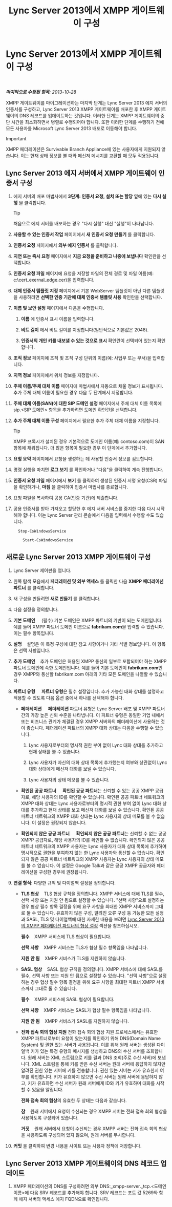 ﻿---
title: Lync Server 2013에서 XMPP 게이트웨이 구성
TOCTitle: Lync Server 2013에서 XMPP 게이트웨이 구성
ms:assetid: c70282e0-b502-47e2-a0be-a32eb1faf99d
ms:mtpsurl: https://technet.microsoft.com/ko-kr/library/JJ721881(v=OCS.15)
ms:contentKeyID: 49885975
ms.date: 08/10/2015
mtps_version: v=OCS.15
ms.translationtype: HT
---

# Lync Server 2013에서 XMPP 게이트웨이 구성

 

_**마지막으로 수정된 항목:** 2013-10-28_

XMPP 게이트웨이를 마이그레이션하는 마지막 단계는 Lync Server 2013 에지 서버의 인증서를 구성하고, Lync Server 2013 XMPP 게이트웨이를 배포한 후 XMPP 게이트웨이의 DNS 레코드를 업데이트하는 것입니다. 이러한 단계는 XMPP 게이트웨이의 중단 시간을 최소화하면서 병렬로 수행되어야 합니다. 또한 이러한 단계를 수행하기 전에 모든 사용자를 Microsoft Lync Server 2013 배포로 이동해야 합니다.


> [!IMPORTANT]  
> XMPP 페더레이션은 Survivable Branch Appliance에 있는 사용자에게 지원되지 않습니다. 이는 현재 상태 정보를 볼 때와 메신저 메시지를 교환할 때 모두 적용됩니다.



## Lync Server 2013 에지 서버에서 XMPP 게이트웨이 인증서 구성

1.  에지 서버의 배포 마법사에서 **3단계: 인증서 요청, 설치 또는 할당** 옆에 있는 **다시 실행** 을 클릭합니다.
    

    > [!TIP]  
    > 처음으로 에지 서버를 배포하는 경우 "다시 실행" 대신 "실행"이 나타납니다.



2.  **사용할 수 있는 인증서 작업** 페이지에서 **새 인증서 요청 만들기** 를 클릭합니다.

3.  **인증서 요청** 페이지에서 **외부 에지 인증서** 를 클릭합니다.

4.  **지연 또는 즉시 요청** 페이지에서 **지금 요청을 준비하고 나중에 보냅니다** 확인란을 선택합니다.

5.  **인증서 요청 파일** 페이지에 요청을 저장할 파일의 전체 경로 및 파일 이름(예: c:\\cert\_exernal\_edge.cer)을 입력합니다.

6.  **대체 인증서 템플릿 지정** 페이지에서 기본 WebServer 템플릿이 아닌 다른 템플릿을 사용하려면 **선택한 인증 기관에 대체 인증서 템플릿 사용** 확인란을 선택합니다.

7.  **이름 및 보안 설정** 페이지에서 다음을 수행합니다.
    
    1.  **이름** 에 인증서 표시 이름을 입력합니다.
    
    2.  **비트 길이** 에서 비트 길이를 지정합니다(일반적으로 기본값은 2048).
    
    3.  **인증서의 개인 키를 내보낼 수 있는 것으로 표시** 확인란이 선택되어 있는지 확인합니다.

8.  **조직 정보** 페이지에 조직 및 조직 구성 단위의 이름(예: 사업부 또는 부서)을 입력합니다.

9.  **지역 정보** 페이지에서 위치 정보를 지정합니다.

10. **주체 이름/주체 대체 이름** 페이지에 마법사에서 자동으로 채울 정보가 표시됩니다. 추가 주체 대체 이름이 필요한 경우 다음 두 단계에서 지정합니다.

11. **주체 대체 이름(SAN)에 대한 SIP 도메인 설정** 페이지에서 주체 대체 이름 목록에 sip.\<SIP 도메인\> 항목을 추가하려면 도메인 확인란을 선택합니다.

12. **추가 주체 대체 이름 구성** 페이지에서 필요한 추가 주체 대체 이름을 지정합니다.
    

    > [!TIP]  
    > XMPP 프록시가 설치된 경우 기본적으로 도메인 이름(예: contoso.com)이 SAN 항목에 채워집니다. 더 많은 항목이 필요한 경우 이 단계에서 추가합니다.



13. **요청 요약** 페이지에서 요청을 생성하는 데 사용할 인증서 정보를 검토합니다.

14. 명령 실행을 마치면 **로그 보기** 를 확인하거나 "다음"을 클릭하여 계속 진행합니다.

15. **인증서 요청 파일** 페이지에서 **보기** 를 클릭하여 생성된 인증서 서명 요청(CSR) 파일을 확인하거나, **마침** 을 클릭하여 인증서 마법사를 종료합니다.

16. 요청 파일을 복사하여 공용 CA(인증 기관)에 제출합니다.

17. 공용 인증서를 받아 가져오고 할당한 후 에지 서버 서비스를 중지한 다음 다시 시작해야 합니다. 이는 Lync Server 관리 콘솔에서 다음을 입력해서 수행할 수도 있습니다.
    
      ```
        Stop-CsWindowsService
    ```
    ```
        Start-CsWindowsService
    ```
    
## 새로운 Lync Server 2013 XMPP 게이트웨이 구성

1.  Lync Server 제어판을 엽니다.

2.  왼쪽 탐색 모음에서 **페더레이션 및 외부 액세스** 를 클릭한 다음 **XMPP 페더레이션 파트너** 를 클릭합니다.

3.  새 구성을 만들려면 **새로 만들기** 를 클릭합니다.

4.  다음 설정을 정의합니다.

5.  **기본 도메인**     (필수) 기본 도메인은 XMPP 파트너의 기반이 되는 도메인입니다. 예를 들어 XMPP 파트너 도메인 이름으로 **fabrikam.com**을 입력할 수 있습니다. 이는 필수 항목입니다.

6.  **설명**    설명은 이 특정 구성에 대한 참고 사항이거나 기타 식별 정보입니다. 이 항목은 선택 사항입니다.

7.  **추가 도메인**    추가 도메인은 허용된 XMPP 통신의 일부로 포함되어야 하는 XMPP 파트너 도메인에 속한 도메인입니다. 예를 들어 기본 도메인이 **fabrikam.com**인 경우 XMPP와 통신할 fabrikam.com 아래의 기타 모든 도메인을 나열할 수 있습니다.

8.  **파트너 유형**     **파트너 유형**은 필수 설정입니다. 추가 가능한 대화 상대를 설명하고 적용할 수 있도록 다음 옵션 중에서 하나를 선택해야 합니다.
    
      - **페더레이션**     **페더레이션** 파트너 유형은 Lync Server 배포 및 XMPP 파트너 간의 가장 높은 신뢰 수준을 나타냅니다. 이 파트너 유형은 동일한 기업 내에서 또는 비즈니스 관계가 체결된 경우 XMPP 서버와의 페더레이션에 사용하는 것이 좋습니다. 페더레이션 파트너의 XMPP 대화 상대는 다음을 수행할 수 있습니다.
        
        1.  Lync 사용자로부터의 명시적 권한 부여 없이 Lync 대화 상대를 추가하고 현재 상태를 볼 수 있습니다.
        
        2.  Lync 사용자가 자신의 대화 상대 목록에 추가했는지 여부와 상관없이 Lync 대화 상대에게 메신저 대화를 보낼 수 있습니다.
        
        3.  Lync 사용자의 상태 메모를 볼 수 있습니다.
    
      - **확인된 공공 파트너**     **확인된 공공 파트너**는 신뢰할 수 있는 공공 XMPP 공급자로, 해당 사용자의 ID를 확인할 수 있습니다. 확인된 공공 파트너 네트워크의 XMPP 대화 상대는 Lync 사용자로부터의 명시적 권한 부여 없이 Lync 대화 상대를 추가하고 현재 상태를 보고 메신저 대화를 보낼 수 있습니다. 확인된 공공 파트너 네트워크의 XMPP 대화 상대는 Lync 사용자의 상태 메모를 볼 수 없습니다. 이 설정은 권장되지 않습니다.
    
      - **확인되지 않은 공공 파트너**     **확인되지 않은 공공 파트너**는 신뢰할 수 없는 공공 XMPP 공급자로, 해당 사용자의 ID를 확인할 수 없습니다. 확인되지 않은 공공 파트너 네트워크의 XMPP 사용자는 Lync 사용자가 대화 상대 목록에 추가하여 명시적으로 권한을 부여하지 않는 한 Lync 사용자와 통신할 수 없습니다. 확인되지 않은 공공 파트너 네트워크의 XMPP 사용자는 Lync 사용자의 상태 메모를 볼 수 없습니다. 이 설정은 Google Talk과 같은 공공 XMPP 공급자와 페더레이션을 구성한 경우에 권장됩니다.

9.  **연결 형식:** 다양한 규칙 및 다이얼백 설정을 정의합니다.
    
      - **TLS 협상**    TLS 협상 규칙을 정의합니다. XMPP 서비스에 대해 TLS를 필수, 선택 사항 또는 지원 안 됨으로 설정할 수 있습니다. "선택 사항"으로 설정하는 경우 협상 필수 항목 결정을 위해 요구 사항을 최대한 XMPP 서비스까지 그대로 둘 수 있습니다. 유효하지 않은 구성, 알려진 오류 구성 등 가능한 모든 설정과 SASL, TLS 및 다이얼백에 대한 자세한 내용을 보려면 [Lync Server 2013의 XMPP 페더레이션 파트너의 협상 설정](lync-server-2013-negotiation-settings-for-xmpp-federated-partners.md) 섹션을 참조하십시오.
        
           **필수**    XMPP 서비스에 TLS 협상이 필요합니다.
        
           **선택 사항**    XMPP 서비스는 TLS가 협상 필수 항목임을 나타냅니다.
        
           **지원 안 됨**    XMPP 서비스가 TLS를 지원하지 않습니다.
    
      - **SASL 협상**    SASL 협상 규칙을 정의합니다. XMPP 서비스에 대해 SASL를 필수, 선택 사항 또는 지원 안 됨으로 설정할 수 있습니다. "선택 사항"으로 설정하는 경우 협상 필수 항목 결정을 위해 요구 사항을 최대한 파트너 XMPP 서비스까지 그대로 둘 수 있습니다.
        
           **필수**    XMPP 서비스에 SASL 협상이 필요합니다.
        
           **선택 사항**    XMPP 서비스는 SASL가 협상 필수 항목임을 나타냅니다.
        
           **지원 안 됨**    XMPP 서비스가 SASL를 지원하지 않습니다.
    
      - **전화 접속 회의 협상 지원** 전화 접속 회의 협상 지원 프로세스에서는 유효한 XMPP 파트너로부터 요청이 왔는지를 확인하기 위해 DNS(Domain Name System) 및 권한 있는 서버가 사용됩니다. 이를 위해 원래 서버는 생성된 다이얼백 키가 있는 특정 유형의 메시지를 생성하고 DNS의 수신 서버를 조회합니다. 원래 서버는 XML 스트림으로 키를 결과 DNS 조회(주로 수신 서버)에 보냅니다. XML 스트림을 통해 키를 받은 수신 서버는 원래 서버에 응답하지 않지만 알려진 권한 있는 서버에 키를 전송합니다. 권한 있는 서버는 키가 유효한지 여부를 확인합니다. 키가 유효하지 않으면 수신 서버는 원래 서버에 응답하지 않고, 키가 유효하면 수신 서버가 원래 서버에게 ID와 키가 유효하며 대화를 시작할 수 있음을 알립니다.
        
        **전화 접속 회의 협상**의 유효한 두 상태는 다음과 같습니다.
        
           **참**    원래 서버에서 요청이 수신되는 경우 XMPP 서버는 전화 접속 회의 협상을 사용하도록 구성되어 있습니다.
        
           **거짓**    원래 서버에서 요청이 수신되는 경우 XMPP 서버는 전화 접속 회의 협상을 사용하도록 구성되어 있지 않으며, 원래 서버를 무시합니다.

10. **커밋** 을 클릭하여 변경 내용을 사이트 또는 사용자 정책에 저장합니다.

## Lync Server 2013 XMPP 게이트웨이의 DNS 레코드 업데이트

1.  XMPP 페더레이션의 DNS를 구성하려면 외부 DNS:\_xmpp-server.\_tcp.\<도메인 이름\>에 다음 SRV 레코드를 추가해야 합니다. SRV 레코드는 포트 값 5269와 함께 에지 서버의 액세스 에지 FQDN으로 확인됩니다.

